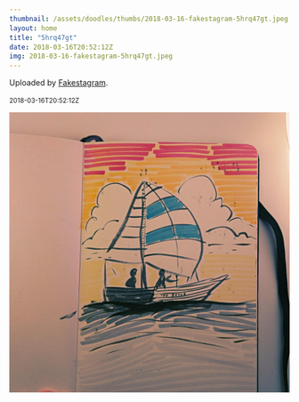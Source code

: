 ```yaml
---
thumbnail: /assets/doodles/thumbs/2018-03-16-fakestagram-5hrq47gt.jpeg
layout: home
title: "5hrq47gt"
date: 2018-03-16T20:52:12Z
img: 2018-03-16-fakestagram-5hrq47gt.jpeg
---
```


Uploaded by [Fakestagram](https://github.com/opyate/fakestagram).

<small>2018-03-16T20:52:12Z</small>

![Uploaded by Fakestagram](2018-03-16-fakestagram-5hrq47gt.jpeg)
